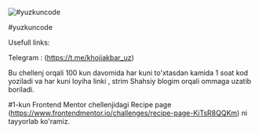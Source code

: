 ![#yuzkuncode](https://blog.hyperiondev.com/wp-content/uploads/2018/11/Blog-100DaysOfCode.jpg)

#yuzkuncode

Usefull links:

Telegram : (https://t.me/khojiakbar_uz)

Bu chellenj orqali 100  kun davomida har kuni to'xtasdan kamida 1 soat kod yoziladi va har kuni loyiha linki , strim Shahsiy blogim orqali ommaga uzatib boriladi. 

#1-kun 
Frontend Mentor chellenjidagi Recipe page (https://www.frontendmentor.io/challenges/recipe-page-KiTsR8QQKm) ni tayyorlab ko'ramiz.


